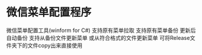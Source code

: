 # 微信菜单配置程序
微信菜单配置工具(winform for C#)
支持原有菜单拉取
支持原有菜单备份
更新后自动备份
支持从备份文件更新菜单
或从符合格式的文件更新菜单
可将Release文件夹下的文件copy出来直接使用
